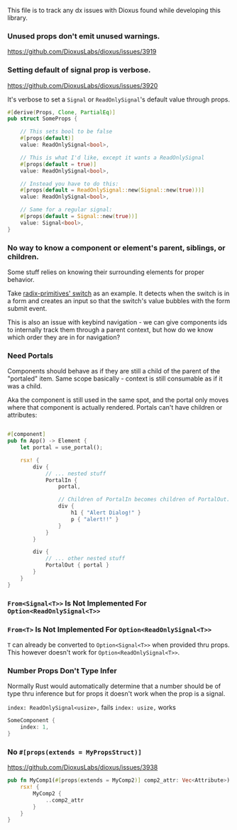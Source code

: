 This file is to track any dx issues with Dioxus found while developing this library.

### Unused props don't emit unused warnings.
https://github.com/DioxusLabs/dioxus/issues/3919

### Setting default of signal prop is verbose.
https://github.com/DioxusLabs/dioxus/issues/3920

It's verbose to set a `Signal` or `ReadOnlySignal`'s default value through props.
```rust
#[derive(Props, Clone, PartialEq)]
pub struct SomeProps {

    // This sets bool to be false
    #[props(default)] 
    value: ReadOnlySignal<bool>,

    // This is what I'd like, except it wants a ReadOnlySignal
    #[props(default = true)] 
    value: ReadOnlySignal<bool>,

    // Instead you have to do this:
    #[props(default = ReadOnlySignal::new(Signal::new(true)))]
    value: ReadOnlySignal<bool>,

    // Same for a regular signal:
    #[props(default = Signal::new(true))]
    value: Signal<bool>,
}
```

### No way to know a component or element's parent, siblings, or children.

Some stuff relies on knowing their surrounding elements for proper behavior. 

Take [radix-primitives' switch](https://github.com/radix-ui/primitives/blob/6e75e117977c9e6ffa939e6951a707f16ba0f95e/packages/react/switch/src/switch.tsx#L51) as an example. It detects when the switch is in a form and creates an input so that the switch's value bubbles with the form submit event.

This is also an issue with keybind navigation - we can give components ids to internally track them through a parent context, but how do we know which order they are in for navigation?

### Need Portals
Components should behave as if they are still a child of the parent of the "portaled" item. Same scope basically - context is still consumable as if it was a child.

Aka the component is still used in the same spot, and the portal only moves where that component is actually rendered. Portals can't have children or attributes:

```rust

#[component]
pub fn App() -> Element {
    let portal = use_portal();

    rsx! {
        div {
            // ... nested stuff
            PortalIn {
                portal,

                // Children of PortalIn becomes children of PortalOut.
                div {
                    h1 { "Alert Dialog!" }
                    p { "alert!!" }
                }
            }
        }

        div {
            // ... other nested stuff
            PortalOut { portal }
        }
    }
}

```

### `From<Signal<T>>` Is Not Implemented For `Option<ReadOnlySignal<T>>`

### `From<T>` Is Not Implemented For `Option<ReadOnlySignal<T>>`
`T` can already be converted to `Option<Signal<T>>` when provided thru props.
This however doesn't work for `Option<ReadOnlySignal<T>>`.

### Number Props Don't Type Infer
Normally Rust would automatically determine that a number should be of type thru inference but for props it doesn't work when the prop is a signal.

`index: ReadOnlySignal<usize>,` fails
`index: usize,` works

```rust
SomeComponent {
    index: 1,
}
```

### No `#[props(extends = MyPropsStruct)]`
https://github.com/DioxusLabs/dioxus/issues/3938

```rust
pub fn MyComp1(#[props(extends = MyComp2)] comp2_attr: Vec<Attribute>) -> Element {
    rsx! {
        MyComp2 {
            ..comp2_attr
        }
    }
}

```
